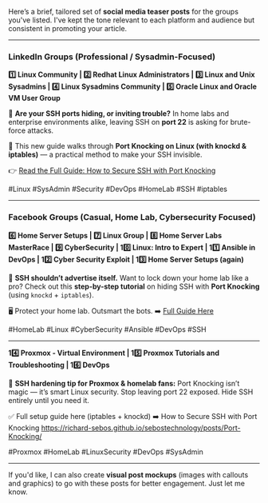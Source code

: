 Here’s a brief, tailored set of **social media teaser posts** for the groups you've listed. I've kept the tone relevant to each platform and audience but consistent in promoting your article.

---

### **LinkedIn Groups (Professional / Sysadmin-Focused)**

**1️⃣ Linux Community | 2️⃣ Redhat Linux Administrators | 3️⃣ Linux and Unix Sysadmins | 4️⃣ Linux Sysadmins Community | 5️⃣ Oracle Linux and Oracle VM User Group**

🚪 **Are your SSH ports hiding, or inviting trouble?**
In home labs and enterprise environments alike, leaving SSH on **port 22** is asking for brute-force attacks.

🔐 This new guide walks through **Port Knocking on Linux (with knockd & iptables)** — a practical method to make your SSH invisible.

👉 [Read the Full Guide: How to Secure SSH with Port Knocking](https://sebostechnology.com)

\#Linux #SysAdmin #Security #DevOps #HomeLab #SSH #iptables

---

### **Facebook Groups (Casual, Home Lab, Cybersecurity Focused)**

**6️⃣ Home Server Setups | 7️⃣ Linux Group | 8️⃣ Home Server Labs MasterRace | 9️⃣ CyberSecurity | 10️⃣ Linux: Intro to Expert | 11️⃣ Ansible in DevOps | 12️⃣ Cyber Security Exploit | 13️⃣ Home Server Setups (again)**

🔐 **SSH shouldn’t advertise itself.**
Want to lock down your home lab like a pro?
Check out this **step-by-step tutorial** on hiding SSH with **Port Knocking** (using `knockd` + `iptables`).

🖥️ Protect your home lab. Outsmart the bots.
➡️ [Full Guide Here](https://richard-sebos.github.io/sebostechnology/posts/Port-Knocking/)

\#HomeLab #Linux #CyberSecurity #Ansible #DevOps #SSH

---

**14️⃣ Proxmox - Virtual Environment | 15️⃣ Proxmox Tutorials and Troubleshooting | 16️⃣ DevOps**

📡 **SSH hardening tip for Proxmox & homelab fans:**
Port Knocking isn’t magic — it’s smart Linux security.
Stop leaving port 22 exposed. Hide SSH entirely until you need it.

✅ Full setup guide here (iptables + knockd)
➡️ How to Secure SSH with Port Knocking https://richard-sebos.github.io/sebostechnology/posts/Port-Knocking/

\#Proxmox #HomeLab #LinuxSecurity #DevOps #SysAdmin

---

If you'd like, I can also create **visual post mockups** (images with callouts and graphics) to go with these posts for better engagement. Just let me know.
